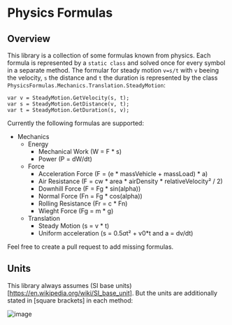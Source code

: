 # Physics Formulas

## Overview

This library is a collection of some formulas known from physics.
Each formula is represented by a `static class` and solved once for every symbol in a separate method.
The formular for steady motion `v=s/t` with `v` beeing the velocity, `s` the distance and `t` the duration is represented by the class `PhysicsFormulas.Mechanics.Translation.SteadyMotion`: 
```cshape
var v = SteadyMotion.GetVelocity(s, t);
var s = SteadyMotion.GetDistance(v, t);
var t = SteadyMotion.GetDuration(s, v);
```

Currently the following formulas are supported:
* Mechanics
  * Energy
    * Mechanical Work (W = F * s)
    * Power (P = dW/dt)
  * Force
    * Acceleration Force (F = (e * massVehicle + massLoad) * a)
    * Air Resistance (F = cw * area * airDensity * relativeVelocity² / 2)
    * Downhill Force (F = Fg * sin(alpha))
    * Normal Force (Fn = Fg * cos(alpha))
    * Rolling Resistance (Fr = c * Fn)
    * Wieght Force (Fg = m * g)
  * Translation
    * Steady Motion (s = v * t)
    * Uniform acceleration (s = 0.5*a*t² + v0*t and a = dv/dt)

Feel free to create a pull request to add missing formulas.

## Units

This library always assumes (SI base units)[https://en.wikipedia.org/wiki/SI_base_unit]. But the units are additionally stated in [square brackets] in each method:

![image](https://user-images.githubusercontent.com/5458773/115216638-fce8fa00-a104-11eb-8885-ea0a3edb7887.png)

